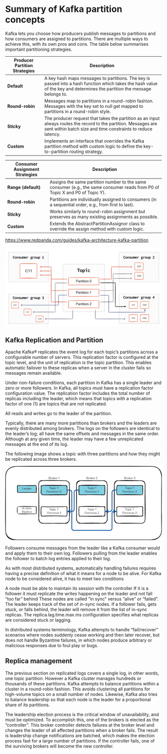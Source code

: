 # Summary of Kafka partition concepts
Kafka lets you choose how producers publish messages to partitions and how consumers are assigned to partitions. There are multiple ways to achieve this, with its own pros and cons. The table below summarises important partitioning strategies.

| **Producer Partition Strategies** | **Description** |
|-----------------------------------|-----------------|
| **Default**                       | A key hash maps messages to partitions. The key is passed into a hash function which takes the hash value of the key and determines the partition the message belongs to. |
| **Round-robin**                   | Messages map to partitions in a round-robin fashion. Messages with the key set to null get mapped to partitions in a round-robin style. |
| **Sticky**                        | The producer request that takes the partition as an input always routes the record to the partition. Messages are sent within batch size and time constraints to reduce latency. |
| **Custom**                        | Implements an interface that overrides the Kafka partition method with custom logic to define the key-to-partition routing strategy. |

| **Consumer Assignment Strategies** | **Description** |
|------------------------------------|-----------------|
| **Range (default)**                | Assigns the same partition number to the same consumer (e.g., the same consumer reads from P0 of Topic X and P0 of Topic Y). |
| **Round-robin**                    | Partitions are individually assigned to consumers (in a sequential order, e.g., from first to last). |
| **Sticky**                         | Works similarly to round-robin assignment but preserves as many existing assignments as possible. |
| **Custom**                         | Extends the AbstractPartitionAssignor class to override the assign method with custom logic. |

https://www.redpanda.com/guides/kafka-architecture-kafka-partition

![img_2.png](img_2.png)

## Kafka Replication and Partition

Apache Kafka® replicates the event log for each topic’s partitions across a configurable number of servers. This replication factor is configured at the topic level, and the unit of replication is the topic partition. This enables automatic failover to these replicas when a server in the cluster fails so messages remain available.

Under non-failure conditions, each partition in Kafka has a single leader and zero or more followers. In Kafka, all topics must have a replication factor configuration value. The replication factor includes the total number of replicas including the leader, which means that topics with a replication factor of one (1) are topics that are not replicated.

All reads and writes go to the leader of the partition.

Typically, there are many more partitions than brokers and the leaders are evenly distributed among brokers. The logs on the followers are identical to the leader’s log; all have the same offsets and messages in the same order. Although at any given time, the leader may have a few unreplicated messages at the end of its log.

The following image shows a topic with three partitions and how they might be replicated across three brokers.

![img.png](img.png)

Followers consume messages from the leader like a Kafka consumer would and apply them to their own log. Followers pulling from the leader enables the follower to batch log entries applied to their log.

As with most distributed systems, automatically handling failures requires having a precise definition of what it means for a node to be alive. For Kafka node to be considered alive, it has to meet two conditions

A node must be able to maintain its session with the controller
If it is a follower it must replicate the writes happening on the leader and not fall “too far” behind
These nodes are called “in sync” versus “alive” or “failed”. The leader keeps track of the set of in-sync nodes. If a follower fails, gets stuck, or falls behind, the leader will remove it from the list of in-sync replicas. The replica.lag.time.max.ms configuration specifies what replicas are considered stuck or lagging.

In distributed systems terminology, Kafka attempts to handle “fail/recover” scenarios where nodes suddenly cease working and then later recover, but does not handle Byzantine failures, in which nodes produce arbitrary or malicious responses due to foul play or bugs.


## Replica management

The previous section on replicated logs covers a single log, in other words, one topic partition. However a Kafka cluster manages hundreds or thousands of these partitions. Kafka attempts to balance partitions within a cluster in a round-robin fashion. This avoids clustering all partitions for high-volume topics on a small number of nodes. Likewise, Kafka also tries to balance leadership so that each node is the leader for a proportional share of its partitions.

The leadership election process is the critical window of unavailability, and must be optimized. To accomplish this, one of the brokers is elected as the “controller”. This broker controller detects failures at the broker level and changes the leader of all affected partitions when a broker fails. The result is leadership change notifications are batched, which makes the election process fast for a large number of partitions. If the controller fails, one of the surviving brokers will become the new controller.
